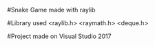 #Snake Game made with raylib

#Library used
<raylib.h>
<raymath.h>
<deque.h>

#Project made on
Visual Studio 2017
